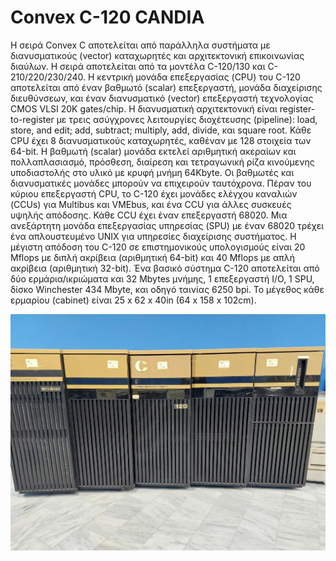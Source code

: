 # Convex C-120 CANDIA

Η σειρά Convex C αποτελείται από παράλληλα συστήματα με διανυσματικούς (vector) καταχωρητές και αρχιτεκτονική επικοινωνίας διαύλων. Η σειρά αποτελείται από τα μοντέλα C-120/130 και C-210/220/230/240. Η κεντρική μονάδα επεξεργασίας (CPU) του C-120 αποτελείται από έναν βαθμωτό (scalar) επεξεργαστή, μονάδα διαχείρισης διευθύνσεων, και έναν διανυσματικό (vector) επεξεργαστή τεχνολογίας CMOS VLSI 20K gates/chip. Η διανυσματική αρχιτεκτονική είναι register-to-register με τρεις ασύγχρονες λειτουργίες διοχέτευσης (pipeline): load, store, and edit; add, subtract; multiply, add, divide, και square root.  Κάθε CPU έχει 8 διανυσματικούς καταχωρητές, καθέναν με 128 στοιχεία των 64-bit. Η βαθμωτή (scalar) μονάδα εκτελεί αριθμητική ακεραίων και πολλαπλασιασμό, πρόσθεση, διαίρεση και τετραγωνική ρίζα κινούμενης υποδιαστολής στο υλικό με κρυφή μνήμη 64Kbyte. Οι βαθμωτές και διανυσματικές μονάδες μπορούν να επιχειρούν ταυτόχρονα. Πέραν του κύριου επεξεργαστή CPU, το C-120 έχει μονάδες ελέγχου καναλιών (CCUs) για Multibus και VMEbus, και ένα CCU για άλλες συσκευές υψηλής απόδοσης. Κάθε CCU έχει έναν επεξεργαστή 68020. Mια ανεξάρτητη μονάδα επεξεργασίας υπηρεσίας (SPU) με έναν 68020 τρέχει ένα απλουστευμένο UNIX για υπηρεσίες διαχείρισης συστήματος. Η μέγιστη απόδοση του C-120 σε επιστημονικούς υπολογισμούς είναι 20 Mflops με διπλή ακρίβεια (αριθμητική 64-bit) και 40 Mflops με απλή ακρίβεια (αριθμητική 32-bit). Ένα βασικό σύστημα C-120 αποτελείται από δύο ερμάρια/ικριώματα και 32 Mbytes μνήμης, 1 επεξεργαστή I/O, 1 SPU, δίσκο Winchester 434 Mbyte, και οδηγό ταινίας 6250 bpi. Το μέγεθος κάθε ερμαρίου (cabinet) είναι 25 x 62 x 40in (64 x 158 x 102cm).

![Convex C-120 CANDIA](../resources/images/convex-c-120-candia-a.jpg)
